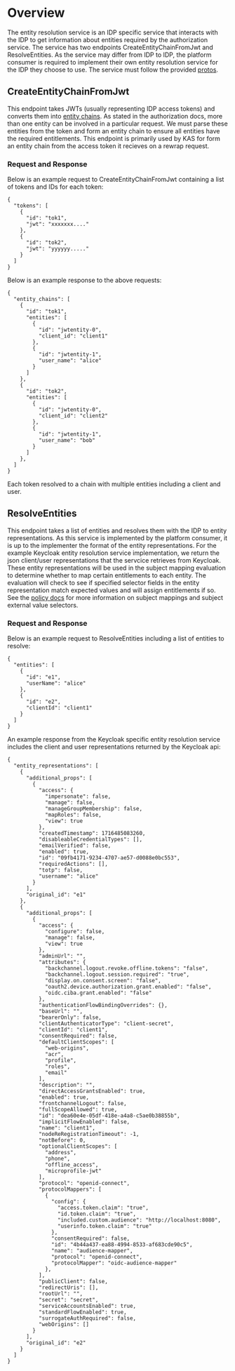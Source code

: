 # Overview
The entity resolution service is an IDP specific service that interacts with the IDP to get information about entities required by the authorization service. The service has two endpoints CreateEntityChainFromJwt and ResolveEntities. 
As the service may differ from IDP to IDP, the platform consumer is required to implement their own entity resolution service for the IDP they choose to use. The service must follow the provided [protos](https://github.com/opentdf/platform/blob/main/service/entityresolution/entity_resolution.proto).

## CreateEntityChainFromJwt
This endpoint takes JWTs (usually representing IDP access tokens) and converts them into [entity chains](../overview.md#entity-chains). As stated in the authorization docs, more than one entity can be involved in a particular request. We must parse these entities from the token and form an entity chain to ensure all entities have the required entitlements. This endpoint is primarily used by KAS for form an entity chain from the access token it recieves on a rewrap request.

### Request and Response
Below is an example request to CreateEntityChainFromJwt containing a list of tokens and IDs for each token:
```
{
  "tokens": [
    {
      "id": "tok1",
      "jwt": "xxxxxxx...."
    },
    {
      "id": "tok2",
      "jwt": "yyyyyy....."
    }
  ]
}
```

Below is an example response to the above requests:
```
{
  "entity_chains": [
    {
      "id": "tok1",
      "entities": [
        {
          "id": "jwtentity-0",
          "client_id": "client1"
        },
        {
          "id": "jwtentity-1",
          "user_name": "alice"
        }
      ]
    },
    {
      "id": "tok2",
      "entities": [
        {
          "id": "jwtentity-0",
          "client_id": "client2"
        },
        {
          "id": "jwtentity-1",
          "user_name": "bob"
        }
      ]
    },
  ]
}
```
Each token resolved to a chain with multiple entities including a client and user.

## ResolveEntities
This endpoint takes a list of entities and resolves them with the IDP to entity representations. As this service is implemented by the platform consumer, it is up to the implementer the format of the entity representations. For the example Keycloak entity resolution service implementation, we return the json client/user representations that the servcice retrieves from Keycloak.
These entity representations will be used in the subject mapping evaluation to determine whether to map certain entitlements to each entity. The evaluation will check to see if specified selector fields in the entity representation match expected values and will assign entitlements if so. See the [policy docs](../../policy/subject_mappings/overview.md#subject-mapping-for-contributors) for more information on subject mappings and subject external value selectors.

### Request and Response
Below is an example request to ResolveEntities including a list of entities to resolve:
```
{
  "entities": [
    {
      "id": "e1",
      "userName": "alice"
    },
    {
      "id": "e2",
      "clientId": "client1"
    }
  ]
}
```

An example response from the Keycloak specific entity resolution service includes the client and user representations returned by the Keycloak api:
```
{
  "entity_representations": [
    {
      "additional_props": [
        {
          "access": {
            "impersonate": false,
            "manage": false,
            "manageGroupMembership": false,
            "mapRoles": false,
            "view": true
          },
          "createdTimestamp": 1716485083260,
          "disableableCredentialTypes": [],
          "emailVerified": false,
          "enabled": true,
          "id": "09fb4171-9234-4707-ae57-d0088e0bc553",
          "requiredActions": [],
          "totp": false,
          "username": "alice"
        }
      ],
      "original_id": "e1"
    },
    {
      "additional_props": [
        {
          "access": {
            "configure": false,
            "manage": false,
            "view": true
          },
          "adminUrl": "",
          "attributes": {
            "backchannel.logout.revoke.offline.tokens": "false",
            "backchannel.logout.session.required": "true",
            "display.on.consent.screen": "false",
            "oauth2.device.authorization.grant.enabled": "false",
            "oidc.ciba.grant.enabled": "false"
          },
          "authenticationFlowBindingOverrides": {},
          "baseUrl": "",
          "bearerOnly": false,
          "clientAuthenticatorType": "client-secret",
          "clientId": "client1",
          "consentRequired": false,
          "defaultClientScopes": [
            "web-origins",
            "acr",
            "profile",
            "roles",
            "email"
          ],
          "description": "",
          "directAccessGrantsEnabled": true,
          "enabled": true,
          "frontchannelLogout": false,
          "fullScopeAllowed": true,
          "id": "dea60e4e-05df-418e-a4a8-c5ae0b38855b",
          "implicitFlowEnabled": false,
          "name": "client1",
          "nodeReRegistrationTimeout": -1,
          "notBefore": 0,
          "optionalClientScopes": [
            "address",
            "phone",
            "offline_access",
            "microprofile-jwt"
          ],
          "protocol": "openid-connect",
          "protocolMappers": [
            {
              "config": {
                "access.token.claim": "true",
                "id.token.claim": "true",
                "included.custom.audience": "http://localhost:8080",
                "userinfo.token.claim": "true"
              },
              "consentRequired": false,
              "id": "4b44a437-ea88-4994-8533-af683cde90c5",
              "name": "audience-mapper",
              "protocol": "openid-connect",
              "protocolMapper": "oidc-audience-mapper"
            },
          ],
          "publicClient": false,
          "redirectUris": [],
          "rootUrl": "",
          "secret": "secret",
          "serviceAccountsEnabled": true,
          "standardFlowEnabled": true,
          "surrogateAuthRequired": false,
          "webOrigins": []
        }
      ],
      "original_id": "e2"
    }
  ]
}
```